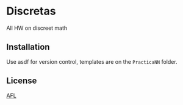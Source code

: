 # Discretas

All HW on discreet math

## Installation

Use asdf for version control, templates are on the `PracticaNN` folder.

## License
[AFL](https://choosealicense.com/licenses/afl-3.0/)
